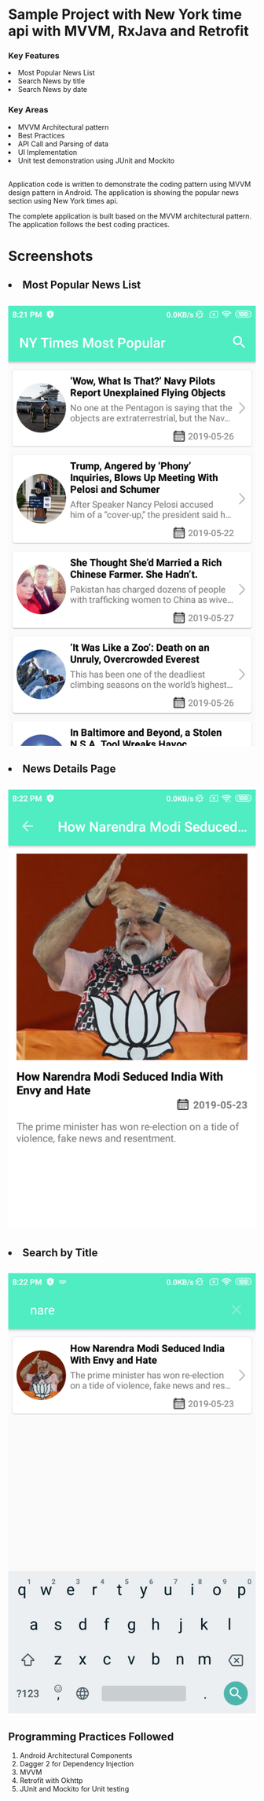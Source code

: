 <H1>Sample Project with New York time api with MVVM, RxJava and Retrofit </H1>

<H3>Key Features</H3>
<li> Most Popular News List</li>
<li> Search News by title </li>
<li> Search News by date </li>

<H3>Key Areas</H3>
<li> MVVM Architectural pattern </li>
<li> Best Practices </li> 
<li> API Call and Parsing of data </li> 
<li> UI Implementation </li>
<li> Unit test demonstration using JUnit and Mockito </li>

<br> Application code is written to demonstrate the coding pattern using MVVM design pattern in Android. The application is showing the popular news section using New York times api.

The complete application is built based on the MVVM architectural pattern. The application follows the best coding practices.

<H1> Screenshots </H1>

<H2><li> Most Popular News List</li> <H2>

<img src="list.png" class="w3-round" alt="Norway">

<H2><li> News Details Page </li> <H2>

<img src="detail.png" class="w3-round" alt="Norway">

<H2><li> Search by Title</li> <H2>

<img src="search.png" class="w3-round" alt="Norway">


<br>
<H2> Programming Practices Followed </H2>

1) Android Architectural Components 
2) Dagger 2 for Dependency Injection 
3) MVVM 
4) Retrofit with Okhttp  
5) JUnit and Mockito for Unit testing 
